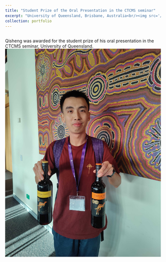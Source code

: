```yaml
---
title: "Student Prize of the Oral Presentation in the CTCMS seminar"
excerpt: "University of Queensland, Brisbane, Australia<br/><img src='/images/ctcms.jpg'>"
collection: portfolio
---
```


<br>
Qisheng was awarded for the student prize of his oral presentation in the CTCMS seminar, University of Queensland. 

<img src='/images/ctcms.jpg'>

